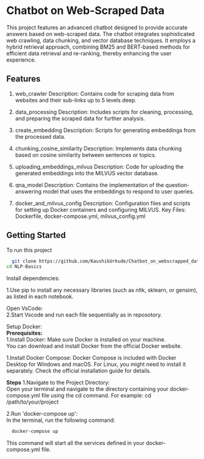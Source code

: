 
# Chatbot on Web-Scraped Data

This project features an advanced chatbot designed to provide accurate answers based on web-scraped data. The chatbot integrates sophisticated web crawling, data chunking, and vector database techniques. It employs a hybrid retrieval approach, combining BM25 and BERT-based methods for efficient data retrieval and re-ranking, thereby enhancing the user experience.




## Features

1. web_crawler
Description: Contains code for scraping data from websites and their sub-links up to 5 levels deep.

2. data_processing
Description: Includes scripts for cleaning, processing, and preparing the scraped data for further analysis.

3. create_embedding
Description: Scripts for generating embeddings from the processed data.

4. chunking_cosine_similarity
Description: Implements data chunking based on cosine similarity between sentences or topics.

5. uploading_embeddings_milvus
Description: Code for uploading the generated embeddings into the MILVUS vector database.

6. qna_model
Description: Contains the implementation of the question-answering model that uses the embeddings to respond to user queries.

7. docker_and_milvus_config
Description: Configuration files and scripts for setting up Docker containers and configuring MILVUS.
Key Files: Dockerfile, docker-compose.yml, milvus_config.yml


## Getting Started

To run this project

```bash
  git clone https://github.com/KaushikUrkude/Chatbot_on_webscrapped_data_NLP.git
cd NLP-Basics
```

Install dependencies:

1.Use pip to install any necessary libraries (such as nltk, sklearn, or gensim), as listed in each notebook.

Open VsCode:<br/>
2.Start Vscode and run each file sequentially as in reposotory.

Setup Docker:<br/>
**Prerequisites:**<br/>
1.Install Docker: Make sure Docker is installed on your machine.<br/> 
You can download and install Docker from the official Docker website.

1.Install Docker Compose: Docker Compose is included with Docker Desktop 
for Windows and macOS. For Linux, you might need to install it separately. 
Check the official installation guide for details.

**Steps**
1.Navigate to the Project Directory:<br/>
 Open your terminal and navigate to the directory containing your docker-compose.yml 
 file using the cd command.
 For example: cd /path/to/your/project

2.Run 'docker-compose up': <br>
In the terminal, run the following command:
```bash
  docker-compose up
```
  This command will start all the services defined in your docker-compose.yml file.

